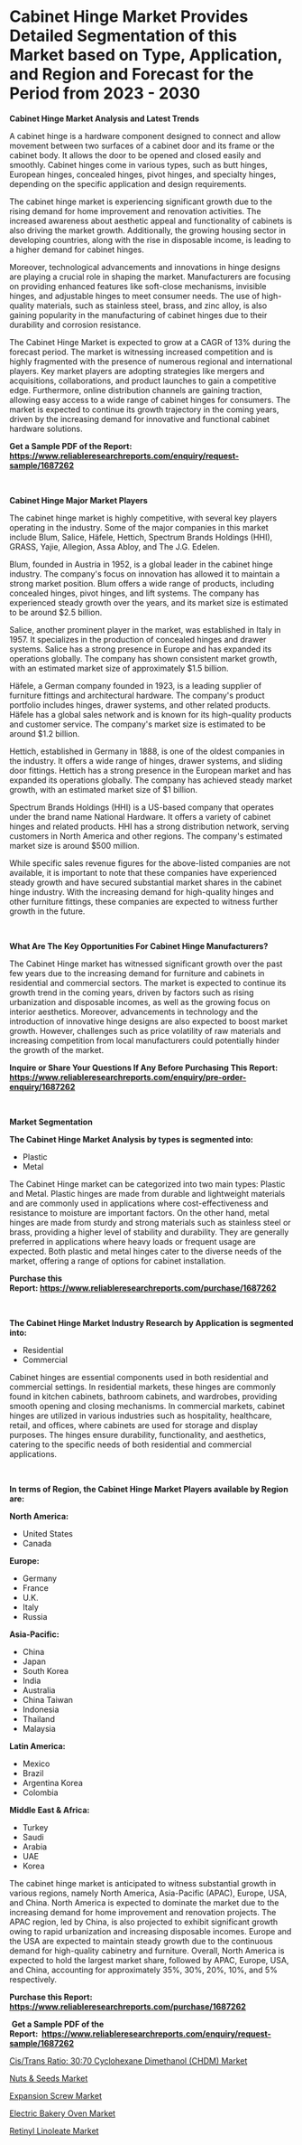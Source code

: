 <p><h1>Cabinet Hinge Market Provides Detailed Segmentation of this Market based on Type, Application, and Region and Forecast for the Period from 2023 - 2030</h1></p><p><strong>Cabinet Hinge Market Analysis and Latest Trends</strong></p>
<p><p>A cabinet hinge is a hardware component designed to connect and allow movement between two surfaces of a cabinet door and its frame or the cabinet body. It allows the door to be opened and closed easily and smoothly. Cabinet hinges come in various types, such as butt hinges, European hinges, concealed hinges, pivot hinges, and specialty hinges, depending on the specific application and design requirements.</p><p>The cabinet hinge market is experiencing significant growth due to the rising demand for home improvement and renovation activities. The increased awareness about aesthetic appeal and functionality of cabinets is also driving the market growth. Additionally, the growing housing sector in developing countries, along with the rise in disposable income, is leading to a higher demand for cabinet hinges.</p><p>Moreover, technological advancements and innovations in hinge designs are playing a crucial role in shaping the market. Manufacturers are focusing on providing enhanced features like soft-close mechanisms, invisible hinges, and adjustable hinges to meet consumer needs. The use of high-quality materials, such as stainless steel, brass, and zinc alloy, is also gaining popularity in the manufacturing of cabinet hinges due to their durability and corrosion resistance.</p><p>The Cabinet Hinge Market is expected to grow at a CAGR of 13% during the forecast period. The market is witnessing increased competition and is highly fragmented with the presence of numerous regional and international players. Key market players are adopting strategies like mergers and acquisitions, collaborations, and product launches to gain a competitive edge. Furthermore, online distribution channels are gaining traction, allowing easy access to a wide range of cabinet hinges for consumers. The market is expected to continue its growth trajectory in the coming years, driven by the increasing demand for innovative and functional cabinet hardware solutions.</p></p>
<p><strong>Get a Sample PDF of the Report:&nbsp; <a href="https://www.reliableresearchreports.com/enquiry/request-sample/1687262">https://www.reliableresearchreports.com/enquiry/request-sample/1687262</a></strong></p>
<p>&nbsp;</p>
<p><strong>Cabinet Hinge Major Market Players</strong></p>
<p><p>The cabinet hinge market is highly competitive, with several key players operating in the industry. Some of the major companies in this market include Blum, Salice, Häfele, Hettich, Spectrum Brands Holdings (HHI), GRASS, Yajie, Allegion, Assa Abloy, and The J.G. Edelen.</p><p>Blum, founded in Austria in 1952, is a global leader in the cabinet hinge industry. The company's focus on innovation has allowed it to maintain a strong market position. Blum offers a wide range of products, including concealed hinges, pivot hinges, and lift systems. The company has experienced steady growth over the years, and its market size is estimated to be around $2.5 billion.</p><p>Salice, another prominent player in the market, was established in Italy in 1957. It specializes in the production of concealed hinges and drawer systems. Salice has a strong presence in Europe and has expanded its operations globally. The company has shown consistent market growth, with an estimated market size of approximately $1.5 billion.</p><p>Häfele, a German company founded in 1923, is a leading supplier of furniture fittings and architectural hardware. The company's product portfolio includes hinges, drawer systems, and other related products. Häfele has a global sales network and is known for its high-quality products and customer service. The company's market size is estimated to be around $1.2 billion.</p><p>Hettich, established in Germany in 1888, is one of the oldest companies in the industry. It offers a wide range of hinges, drawer systems, and sliding door fittings. Hettich has a strong presence in the European market and has expanded its operations globally. The company has achieved steady market growth, with an estimated market size of $1 billion.</p><p>Spectrum Brands Holdings (HHI) is a US-based company that operates under the brand name National Hardware. It offers a variety of cabinet hinges and related products. HHI has a strong distribution network, serving customers in North America and other regions. The company's estimated market size is around $500 million.</p><p>While specific sales revenue figures for the above-listed companies are not available, it is important to note that these companies have experienced steady growth and have secured substantial market shares in the cabinet hinge industry. With the increasing demand for high-quality hinges and other furniture fittings, these companies are expected to witness further growth in the future.</p></p>
<p>&nbsp;</p>
<p><strong>What Are The Key Opportunities For Cabinet Hinge Manufacturers?</strong></p>
<p><p>The Cabinet Hinge market has witnessed significant growth over the past few years due to the increasing demand for furniture and cabinets in residential and commercial sectors. The market is expected to continue its growth trend in the coming years, driven by factors such as rising urbanization and disposable incomes, as well as the growing focus on interior aesthetics. Moreover, advancements in technology and the introduction of innovative hinge designs are also expected to boost market growth. However, challenges such as price volatility of raw materials and increasing competition from local manufacturers could potentially hinder the growth of the market.</p></p>
<p><strong>Inquire or Share Your Questions If Any Before Purchasing This Report: <a href="https://www.reliableresearchreports.com/enquiry/pre-order-enquiry/1687262">https://www.reliableresearchreports.com/enquiry/pre-order-enquiry/1687262</a></strong></p>
<p>&nbsp;</p>
<p><strong>Market Segmentation</strong></p>
<p><strong>The Cabinet Hinge Market Analysis by types is segmented into:</strong></p>
<p><ul><li>Plastic</li><li>Metal</li></ul></p>
<p><p>The Cabinet Hinge market can be categorized into two main types: Plastic and Metal. Plastic hinges are made from durable and lightweight materials and are commonly used in applications where cost-effectiveness and resistance to moisture are important factors. On the other hand, metal hinges are made from sturdy and strong materials such as stainless steel or brass, providing a higher level of stability and durability. They are generally preferred in applications where heavy loads or frequent usage are expected. Both plastic and metal hinges cater to the diverse needs of the market, offering a range of options for cabinet installation.</p></p>
<p><strong>Purchase this Report:&nbsp;<a href="https://www.reliableresearchreports.com/purchase/1687262">https://www.reliableresearchreports.com/purchase/1687262</a></strong></p>
<p>&nbsp;</p>
<p><strong>The Cabinet Hinge Market Industry Research by Application is segmented into:</strong></p>
<p><ul><li>Residential</li><li>Commercial</li></ul></p>
<p><p>Cabinet hinges are essential components used in both residential and commercial settings. In residential markets, these hinges are commonly found in kitchen cabinets, bathroom cabinets, and wardrobes, providing smooth opening and closing mechanisms. In commercial markets, cabinet hinges are utilized in various industries such as hospitality, healthcare, retail, and offices, where cabinets are used for storage and display purposes. The hinges ensure durability, functionality, and aesthetics, catering to the specific needs of both residential and commercial applications.</p></p>
<p>&nbsp;</p>
<p><strong>In terms of Region, the Cabinet Hinge Market Players available by Region are:</strong></p>
<p>
    <p> <strong> North America: </strong>
        <ul>
            <li>United States</li>
            <li>Canada</li>
        </ul>
        </p> 
    <p> <strong> Europe: </strong>
        <ul>
            <li>Germany</li>
            <li>France</li>
            <li>U.K.</li>
            <li>Italy</li>
            <li>Russia</li>
        </ul>
        </p> 
    <p> <strong> Asia-Pacific: </strong>
        <ul>
            <li>China</li>
            <li>Japan</li>
            <li>South Korea</li>
            <li>India</li>
            <li>Australia</li>
            <li>China Taiwan</li>
            <li>Indonesia</li>
            <li>Thailand</li>
            <li>Malaysia</li>
        </ul>
        </p> 
    <p> <strong> Latin America: </strong>
        <ul>
            <li>Mexico</li>
            <li>Brazil</li>
            <li>Argentina Korea</li>
            <li>Colombia</li>
        </ul>
        </p> 
    <p> <strong> Middle East & Africa: </strong>
        <ul>
            <li>Turkey</li>
            <li>Saudi</li>
            <li>Arabia</li>
            <li>UAE</li>
            <li>Korea</li>
        </ul>
    </p>
    </p>
<p><p>The cabinet hinge market is anticipated to witness substantial growth in various regions, namely North America, Asia-Pacific (APAC), Europe, USA, and China. North America is expected to dominate the market due to the increasing demand for home improvement and renovation projects. The APAC region, led by China, is also projected to exhibit significant growth owing to rapid urbanization and increasing disposable incomes. Europe and the USA are expected to maintain steady growth due to the continuous demand for high-quality cabinetry and furniture. Overall, North America is expected to hold the largest market share, followed by APAC, Europe, USA, and China, accounting for approximately 35%, 30%, 20%, 10%, and 5% respectively.</p></p>
<p><strong>Purchase this Report: <a href="https://www.reliableresearchreports.com/purchase/1687262">https://www.reliableresearchreports.com/purchase/1687262</a></strong></p>
<p>&nbsp;<strong>Get a Sample PDF of the Report:&nbsp;&nbsp;<a href="https://www.reliableresearchreports.com/enquiry/request-sample/1687262">https://www.reliableresearchreports.com/enquiry/request-sample/1687262</a></strong></p>
<p><strong></strong></p>
<p><p><a href="https://www.linkedin.com/pulse/decoding-cistrans-ratio-3070-cyclohexane-dimethanol-chdm/">Cis/Trans Ratio: 30:70 Cyclohexane Dimethanol (CHDM) Market</a></p><p><a href="https://github.com/rahu1506/Market-Research-Report-List-1/blob/main/nuts-seeds-market.md">Nuts & Seeds Market</a></p><p><a href="https://github.com/aasishrp01/Market-Research-Report-List-1/blob/main/expansion-screw-market.md">Expansion Screw Market</a></p><p><a href="https://medium.com/@siennaferry2023/electric-bakery-oven-market-size-and-market-trends-complete-industry-overview-2023-to-2030-5e28c92f810d">Electric Bakery Oven Market</a></p><p><a href="https://www.linkedin.com/pulse/retinyl-linoleate-market-research-report-provides-thorough/">Retinyl Linoleate Market</a></p></p>